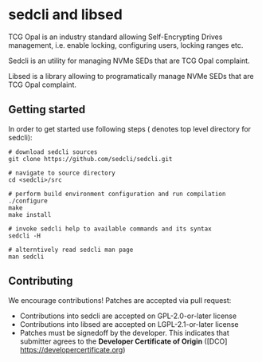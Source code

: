 # sedcli and libsed

TCG Opal is an industry standard allowing Self-Encrypting Drives management,
i.e. enable locking, configuring users, locking ranges etc.

Sedcli is an utility for managing NVMe SEDs that are TCG Opal complaint.

Libsed is a library allowing to programatically manage NVMe SEDs that are TCG
Opal complaint.

## Getting started

In order to get started use following steps (<sedcli> denotes top level
directory for sedcli):

```
# download sedcli sources
git clone https://github.com/sedcli/sedcli.git

# navigate to source directory
cd <sedcli>/src

# perform build environment configuration and run compilation
./configure
make
make install

# invoke sedcli help to available commands and its syntax
sedcli -H

# alterntively read sedcli man page
man sedcli

```

## Contributing

We encourage contributions! Patches are accepted via pull request:
* Contributions into sedcli are accepted on GPL-2.0-or-later license
* Contributions into libsed are accepted on LGPL-2.1-or-later license
* Patches must be signedoff by the developer. This indicates that submitter
agrees to the **Developer Certificate of Origin**
([DCO] https://developercertificate.org)
